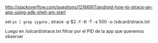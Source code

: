 http://stackoverflow.com/questions/12166917/android-how-to-strace-an-app-using-adb-shell-am-start

set `ps | grep zygote` ; strace -p $2 -f -tt -T -s 500 -o /sdcard/strace.txt

Luego en /sdcard/strace.txt filtrar por el PID de la app que queremos observar

